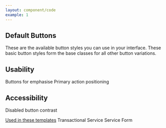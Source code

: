 ```yaml
---
layout: component/code
example: 1
---
```


## Default Buttons

These are the available button styles you can use in your interface. These basic button styles form the base classes for all other button variations.

## Usability
Buttons for emphasise
Primary action positioning

## Accessibility
Disabled button contrast

[Used in these templates]()
Transactional Service
Service Form
